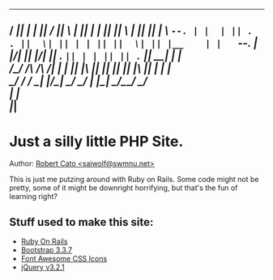 _____  _    _ ___  ___ _   _  _   _  _  _   _  _____  _____
/  ___|| |  | ||  \/  || \ | || | | || || \ | ||  ___||_   _|
\ `--. | |  | || .  . ||  \| || | | || ||  \| || |__    | |  
`--. \| |/\| || |\/| || . ` || | | || || . ` ||  __|   | |  
/\__/ /\  /\  /| |  | || |\  || |_| || || |\  || |___   | |  
\____/  \/  \/ \_|  |_/\_| \_/ \___/ | |\_| \_/\____/   \_/  
                                    | |                     
                                    |_|                     
-------------------------------------------------------------

# Just a silly little PHP Site.

Author: [Robert Cato <saiwolf@swmnu.net\>](mailto:saiwolf@swmnu.net)

This is just me putzing around with Ruby on Rails. Some code might not be pretty, some of it might be downright horrifying, but that's the fun of learning right?



## Stuff used to make this site:

* [Ruby On Rails](http://rubyonrails.org/)
* [Bootstrap 3.3.7](http://getbootstrap.com)
* [Font Awesome CSS Icons](http://fontawesome.io/)
* [jQuery v3.2.1](https://blog.jquery.com/2017/03/20/jquery-3-2-1-now-available/)
